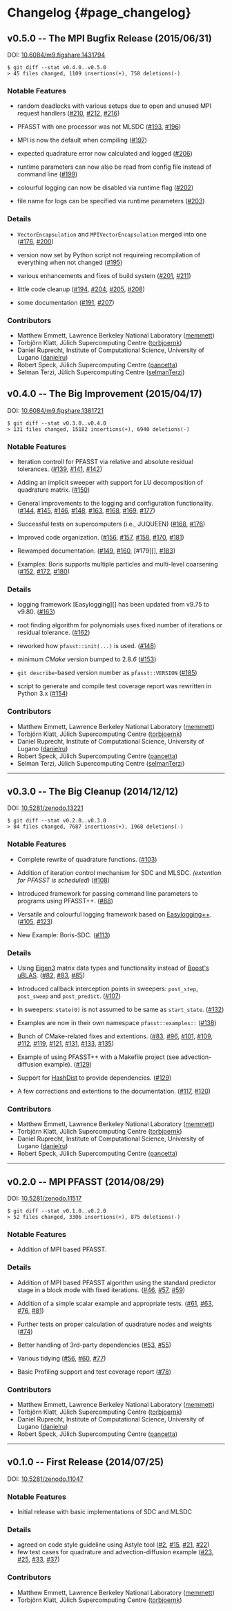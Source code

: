 # Changelog                                                                        {#page_changelog}

## v0.5.0 -- The MPI Bugfix Release (2015/06/31)

DOI: [10.6084/m9.figshare.1431794](http://dx.doi.org/10.6084/m9.figshare.1431794)

    $ git diff --stat v0.4.0..v0.5.0
    > 45 files changed, 1109 insertions(+), 758 deletions(-)

### Notable Features

* random deadlocks with various setups due to open and unused MPI request handlers
  ([#210][], [#212][], [#216][])

* PFASST with one processor was not MLSDC
  ([#193][], [#196][])

* MPI is now the default when compiling
  ([#197][])

* expected quadrature error now calculated and logged
  ([#206][])

* runtime parameters can now also be read from config file instead of command line
  ([#199][])

* colourful logging can now be disabled via runtime flag
  ([#202][])

* file name for logs can be specified via runtime parameters
  ([#203][])

### Details

* `VectorEncapsulation` and `MPIVectorEncapsulation` merged into one
  ([#176][], [#200][])

* version now set by Python script not requireing recompilation of everything when not changed
  ([#195][])

* various enhancements and fixes of build system
  ([#201][], [#211][])

* little code cleanup
  ([#194][], [#204][], [#205][], [#208][])

* some documentation
  ([#191][], [#207][])

[#176]: https://github.com/Parallel-in-Time/PFASST/pull/176
[#191]: https://github.com/Parallel-in-Time/PFASST/pull/191
[#193]: https://github.com/Parallel-in-Time/PFASST/pull/193
[#194]: https://github.com/Parallel-in-Time/PFASST/pull/194
[#195]: https://github.com/Parallel-in-Time/PFASST/pull/195
[#196]: https://github.com/Parallel-in-Time/PFASST/pull/196
[#197]: https://github.com/Parallel-in-Time/PFASST/pull/197
[#199]: https://github.com/Parallel-in-Time/PFASST/pull/199
[#200]: https://github.com/Parallel-in-Time/PFASST/pull/200
[#201]: https://github.com/Parallel-in-Time/PFASST/pull/201
[#202]: https://github.com/Parallel-in-Time/PFASST/pull/202
[#203]: https://github.com/Parallel-in-Time/PFASST/pull/203
[#204]: https://github.com/Parallel-in-Time/PFASST/pull/204
[#205]: https://github.com/Parallel-in-Time/PFASST/pull/205
[#206]: https://github.com/Parallel-in-Time/PFASST/pull/206
[#207]: https://github.com/Parallel-in-Time/PFASST/pull/207
[#208]: https://github.com/Parallel-in-Time/PFASST/pull/208
[#210]: https://github.com/Parallel-in-Time/PFASST/pull/210
[#211]: https://github.com/Parallel-in-Time/PFASST/pull/211
[#212]: https://github.com/Parallel-in-Time/PFASST/pull/212
[#216]: https://github.com/Parallel-in-Time/PFASST/pull/216

### Contributors

* Matthew Emmett, Lawrence Berkeley National Laboratory ([memmett][])
* Torbjörn Klatt, Jülich Supercomputing Centre ([torbjoernk][])
* Daniel Ruprecht, Institute of Computational Science, University of Lugano ([danielru][])
* Robert Speck, Jülich Supercomputing Centre ([pancetta][])
* Selman Terzi, Jülich Supercomputing Centre ([selmanTerzi][])

[memmett]: https://github.com/memmett
[torbjoernk]: https://github.com/torbjoernk
[danielru]: https://github.com/danielru
[pancetta]: https://github.com/pancetta
[selmanTerzi]: https://github.com/selmanTerzi


## v0.4.0 -- The Big Improvement (2015/04/17)

DOI: [10.6084/m9.figshare.1381721](http://dx.doi.org/10.6084/m9.figshare.1381721)

    $ git diff --stat v0.3.0..v0.4.0
    > 131 files changed, 15182 insertions(+), 6940 deletions(-)

### Notable Features

* Iteration controll for PFASST via relative and absolute residual tolerances.
  ([#139][], [#141][], [#142][])

* Adding an implicit sweeper with support for LU decomposition of quadrature matrix.
  ([#150][])

* General improvements to the logging and configuration functionality.
  ([#144][], [#145][], [#146][], [#148][], [#163][], [#168][], [#169][], [#177][])

* Successful tests on supercomputers (i.e., JUQUEEN)
  ([#168][], [#176][])

* Improved code organization.
  ([#156][], [#157][], [#158][], [#170][], [#181][])

* Rewamped documentation.
  ([#149][], [#160][], [#179][], [#183][])

* Examples: Boris supports multiple particles and multi-level coarsening
  ([#152][], [#172][], [#180][])

### Details

* logging framework [Easylogging][] has been updated from v9.75 to v9.80.
  ([#163][])

* root finding algorithm for polynomials uses fixed number of iterations or residual tolerance.
  ([#162][])

* reworked how `pfasst::init(...)` is used.
  ([#148][])

* minimum _CMake_ version bumped to 2.8.*6*
  ([#153][])

* `git describe`-based version number as `pfasst::VERSION`
  ([#185][])

* script to generate and compile test coverage report was rewritten in Python 3.x
  ([#154][])

[#139]: https://github.com/Parallel-in-Time/PFASST/pull/139
[#141]: https://github.com/Parallel-in-Time/PFASST/pull/141
[#142]: https://github.com/Parallel-in-Time/PFASST/pull/142
[#144]: https://github.com/Parallel-in-Time/PFASST/pull/144
[#145]: https://github.com/Parallel-in-Time/PFASST/pull/145
[#146]: https://github.com/Parallel-in-Time/PFASST/pull/146
[#148]: https://github.com/Parallel-in-Time/PFASST/pull/148
[#149]: https://github.com/Parallel-in-Time/PFASST/pull/149
[#150]: https://github.com/Parallel-in-Time/PFASST/pull/150
[#152]: https://github.com/Parallel-in-Time/PFASST/pull/152
[#153]: https://github.com/Parallel-in-Time/PFASST/pull/153
[#154]: https://github.com/Parallel-in-Time/PFASST/pull/154
[#156]: https://github.com/Parallel-in-Time/PFASST/pull/156
[#157]: https://github.com/Parallel-in-Time/PFASST/pull/157
[#158]: https://github.com/Parallel-in-Time/PFASST/pull/158
[#160]: https://github.com/Parallel-in-Time/PFASST/pull/160
[#162]: https://github.com/Parallel-in-Time/PFASST/pull/162
[#163]: https://github.com/Parallel-in-Time/PFASST/pull/163
[#168]: https://github.com/Parallel-in-Time/PFASST/pull/168
[#169]: https://github.com/Parallel-in-Time/PFASST/pull/169
[#170]: https://github.com/Parallel-in-Time/PFASST/pull/170
[#172]: https://github.com/Parallel-in-Time/PFASST/pull/172
[#176]: https://github.com/Parallel-in-Time/PFASST/pull/176
[#177]: https://github.com/Parallel-in-Time/PFASST/pull/177
[#180]: https://github.com/Parallel-in-Time/PFASST/pull/180
[#181]: https://github.com/Parallel-in-Time/PFASST/pull/181
[#183]: https://github.com/Parallel-in-Time/PFASST/pull/183
[#185]: https://github.com/Parallel-in-Time/PFASST/pull/185

### Contributors

* Matthew Emmett, Lawrence Berkeley National Laboratory ([memmett][])
* Torbjörn Klatt, Jülich Supercomputing Centre ([torbjoernk][])
* Daniel Ruprecht, Institute of Computational Science, University of Lugano ([danielru][])
* Robert Speck, Jülich Supercomputing Centre ([pancetta][])
* Selman Terzi, Jülich Supercomputing Centre ([selmanTerzi][])

[memmett]: https://github.com/memmett
[torbjoernk]: https://github.com/torbjoernk
[danielru]: https://github.com/danielru
[pancetta]: https://github.com/pancetta
[selmanTerzi]: https://github.com/selmanTerzi

---

## v0.3.0 -- The Big Cleanup (2014/12/12)

DOI: [10.5281/zenodo.13221](http://dx.doi.org/10.5281/zenodo.13221)

    $ git diff --stat v0.2.0..v0.3.0
    > 84 files changed, 7687 insertions(+), 1968 deletions(-)

### Notable Features

* Complete rewrite of quadrature functions.
  ([#103][])

* Addition of iteration control mechanism for SDC and MLSDC. _(extention for PFASST is scheduled)_
  ([#108][])

* Introduced framework for passing command line parameters to programs using PFASST++.
  ([#88][])

* Versatile and colourful logging framework based on [Easylogging++][].
  ([#105][], [#123][])

* New Example: Boris-SDC.
  ([#113][])

### Details

* Using [Eigen3](http://eigen.tuxfamily.org/) matrix data types and functionality instead of
  [Boost's uBLAS](http://www.boost.org/doc/libs/1_57_0/libs/numeric/ublas/doc/index.html).
  ([#82][], [#83][], [#85][])

* Introduced callback interception points in sweepers: `post_step`, `post_sweep` and `post_predict`.
  ([#107][])

* In sweepers: `state(0)` is not assumed to be same as `start_state`.
  ([#132][])

* Examples are now in their own namespace `pfasst::examples::`
  ([#138][])

* Bunch of CMake-related fixes and extentions.
  ([#83][], [#96][], [#101][], [#109][], [#112][], [#119][], [#121][], [#131][], [#133][], [#135][])

* Example of using PFASST++ with a Makefile project (see advection-diffusion example).
  ([#129][])

* Support for [HashDist](https://github.com/hashdist/hashdist) to provide dependencies.
  ([#129][])

* A few corrections and extentions to the documentation.
  ([#117][], [#120][])

[#82]: https://github.com/Parallel-in-Time/PFASST/pull/82
[#83]: https://github.com/Parallel-in-Time/PFASST/pull/83
[#85]: https://github.com/Parallel-in-Time/PFASST/pull/85
[#88]: https://github.com/Parallel-in-Time/PFASST/pull/88
[#96]: https://github.com/Parallel-in-Time/PFASST/pull/96
[#101]: https://github.com/Parallel-in-Time/PFASST/pull/101
[#103]: https://github.com/Parallel-in-Time/PFASST/pull/103
[#105]: https://github.com/Parallel-in-Time/PFASST/pull/105
[#107]: https://github.com/Parallel-in-Time/PFASST/pull/107
[#108]: https://github.com/Parallel-in-Time/PFASST/pull/108
[#109]: https://github.com/Parallel-in-Time/PFASST/pull/109
[#112]: https://github.com/Parallel-in-Time/PFASST/pull/112
[#113]: https://github.com/Parallel-in-Time/PFASST/pull/113
[#117]: https://github.com/Parallel-in-Time/PFASST/pull/117
[#119]: https://github.com/Parallel-in-Time/PFASST/pull/119
[#120]: https://github.com/Parallel-in-Time/PFASST/pull/120
[#121]: https://github.com/Parallel-in-Time/PFASST/pull/121
[#123]: https://github.com/Parallel-in-Time/PFASST/pull/123
[#129]: https://github.com/Parallel-in-Time/PFASST/pull/129
[#131]: https://github.com/Parallel-in-Time/PFASST/pull/131
[#132]: https://github.com/Parallel-in-Time/PFASST/pull/132
[#133]: https://github.com/Parallel-in-Time/PFASST/pull/133
[#135]: https://github.com/Parallel-in-Time/PFASST/pull/135
[#138]: https://github.com/Parallel-in-Time/PFASST/pull/138

### Contributors

* Matthew Emmett, Lawrence Berkeley National Laboratory ([memmett][])
* Torbjörn Klatt, Jülich Supercomputing Centre ([torbjoernk][])
* Daniel Ruprecht, Institute of Computational Science, University of Lugano ([danielru][])
* Robert Speck, Jülich Supercomputing Centre ([pancetta][])

[memmett]: https://github.com/memmett
[torbjoernk]: https://github.com/torbjoernk
[danielru]: https://github.com/danielru
[pancetta]: https://github.com/pancetta

---

## v0.2.0 -- MPI PFASST (2014/08/29)

DOI: [10.5281/zenodo.11517](http://dx.doi.org/10.5281/zenodo.11517)

    $ git diff --stat v0.1.0..v0.2.0
    > 52 files changed, 3306 insertions(+), 875 deletions(-)

### Notable Features

* Addition of MPI based PFASST.

### Details

* Addition of MPI based PFASST algorithm using the standard predictor stage in a block mode with 
  fixed iterations.
  ([#46][], [#57][], [#59][])

* Addition of a simple scalar example and appropriate tests.
  ([#61][], [#63][], [#76][], [#81][])

* Further tests on proper calculation of quadrature nodes and weights
  ([#74][])

* Better handling of 3rd-party dependencies
  ([#53][], [#55][])

* Various tidying
  ([#56][], [#60][], [#77][])

* Basic Profiling support and test coverage report
  ([#78][])

[#46]: https://github.com/Parallel-in-Time/PFASST/pull/46
[#57]: https://github.com/Parallel-in-Time/PFASST/pull/56
[#59]: https://github.com/Parallel-in-Time/PFASST/pull/59
[#53]: https://github.com/Parallel-in-Time/PFASST/pull/53
[#55]: https://github.com/Parallel-in-Time/PFASST/pull/55
[#56]: https://github.com/Parallel-in-Time/PFASST/pull/56
[#60]: https://github.com/Parallel-in-Time/PFASST/pull/60
[#61]: https://github.com/Parallel-in-Time/PFASST/pull/61
[#63]: https://github.com/Parallel-in-Time/PFASST/pull/63
[#74]: https://github.com/Parallel-in-Time/PFASST/pull/74
[#76]: https://github.com/Parallel-in-Time/PFASST/pull/76
[#77]: https://github.com/Parallel-in-Time/PFASST/pull/77
[#78]: https://github.com/Parallel-in-Time/PFASST/pull/78
[#81]: https://github.com/Parallel-in-Time/PFASST/pull/81

### Contributors

* Matthew Emmett, Lawrence Berkeley National Laboratory ([memmett][])
* Torbjörn Klatt, Jülich Supercomputing Centre ([torbjoernk][])
* Daniel Ruprecht, Institute of Computational Science, University of Lugano ([danielru][])
* Robert Speck, Jülich Supercomputing Centre ([pancetta][])

[memmett]: https://github.com/memmett
[torbjoernk]: https://github.com/torbjoernk
[danielru]: https://github.com/danielru
[pancetta]: https://github.com/pancetta

---

## v0.1.0 -- First Release (2014/07/25)

DOI: [10.5281/zenodo.11047](http://dx.doi.org/10.5281/zenodo.11047)

### Notable Features

* Initial release with basic implementations of SDC and MLSDC

### Details

* agreed on code style guideline using Astyle tool
  ([#2][], [#15][], [#21][], [#22][])
* few test cases for quadrature and advection-diffusion example
  ([#23][], [#25][], [#33][], [#37][])

[#2]: https://github.com/Parallel-in-Time/PFASST/pull/2
[#15]: https://github.com/Parallel-in-Time/PFASST/pull/15
[#21]: https://github.com/Parallel-in-Time/PFASST/pull/21
[#22]: https://github.com/Parallel-in-Time/PFASST/pull/22
[#23]: https://github.com/Parallel-in-Time/PFASST/pull/23
[#25]: https://github.com/Parallel-in-Time/PFASST/pull/25
[#33]: https://github.com/Parallel-in-Time/PFASST/pull/33
[#37]: https://github.com/Parallel-in-Time/PFASST/pull/37

### Contributors

* Matthew Emmett, Lawrence Berkeley National Laboratory ([memmett][])
* Torbjörn Klatt, Jülich Supercomputing Centre ([torbjoernk][])

[memmett]: https://github.com/memmett
[torbjoernk]: https://github.com/torbjoernk


[Easylogging++]: https://github.com/easylogging/easyloggingpp
